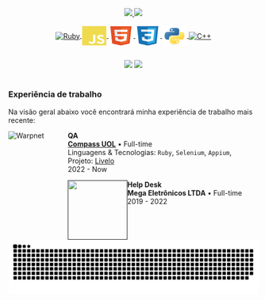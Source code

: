 <div align="center">
  <a href="https://github.com/lopes-gustavodossantos">
  <img height="160em" src="https://github-readme-stats.vercel.app/api?username=lopes-gustavodossantos&show_icons=true&theme=dark&include_all_commits=true&count_private=true"/>
  <img height="160em" src="https://github-readme-stats.vercel.app/api/top-langs/?username=lopes-gustavodossantos&layout=compact&langs_count=7&theme=dark"/>
</div>
  
<div align="center"><br>

  <img align="center" alt="Ruby" height="40" width="50" title="Ruby" src="https://cdn.jsdelivr.net/gh/devicons/devicon/icons/ruby/ruby-original.svg">
  <img align="center" alt="Js" height="40" width="50" title="JavaScript" src="https://raw.githubusercontent.com/devicons/devicon/master/icons/javascript/javascript-plain.svg">
  <img align="center" alt="HTML" height="40" width="50" title="HTML" src="https://raw.githubusercontent.com/devicons/devicon/master/icons/html5/html5-original.svg">
  <img align="center" alt="CSS" height="40" width="50" title="CSS" src="https://raw.githubusercontent.com/devicons/devicon/master/icons/css3/css3-original.svg">
  <img align="center" alt="Python" height="40" width="50" title="Python" src="https://raw.githubusercontent.com/devicons/devicon/master/icons/python/python-original.svg">
  <img align="center" alt="C++" height="40" width="50" title="C++" src="https://cdn.jsdelivr.net/gh/devicons/devicon/icons/cplusplus/cplusplus-plain.svg">
  
  
</div>
  
  ##
  
  <div align="center"> 
  <a href = "mailto:lopes.gustavodossantos@gmail.com"><img src="https://img.shields.io/badge/Gmail-D14836?style=for-the-badge&logo=gmail&logoColor=white" target="_blank"></a>
  <a href="https://www.linkedin.com/in/gabrielvanz" target="_blank"><img src="https://img.shields.io/badge/-LinkedIn-%230077B5?style=for-the-badge&logo=linkedin&logoColor=white" target="_blank"></a> 
  
</div>

  <br/>
  
 ### Experiência de trabalho
Na visão geral abaixo você encontrará minha experiência de trabalho mais recente:

[<img align="left" height="120px" width="120px" alt="Warpnet" src="https://compass.uol/etc.clientlibs/compass/clientlibs/clientlib-react/resources/static/media/logo.d35fe3b1.svg"/>](https://www.compass.uol/)

**QA** \
[**Compass UOL**](https://www.compass.uol/) • Full-time \
Linguagens & Tecnologias: `Ruby`, `Selenium`, `Appium`,\
Projeto: [Livelo](https://www.livelo.com.br/)\
2022 - Now

  
[<img align="left" height="120px" width="120px" src="https://scontent.fpoa2-1.fna.fbcdn.net/v/t39.30808-1/302085084_479610207507940_9039634684363626777_n.jpg?stp=cp0_dst-jpg_e15_q65_s120x120&_nc_cat=109&ccb=1-7&_nc_sid=dbb9e7&_nc_ohc=1jYbbAtHnpQAX9nJ5yS&_nc_ht=scontent.fpoa2-1.fna&oh=00_AfAsxjLlPl6cFI-LV3406PbeXZLoy4lZkkVfQ3fWlp3BUw&oe=6432507B"/>]()

**Help Desk** \
**Mega Eletrônicos LTDA** • Full-time \
2019 - 2022

<br><br>
  
<div align="center">
  
  ![Snake animation](https://github.com/gabrielvanz/gabrielvanz/blob/output/github-contribution-grid-snake.svg)
  
</div>
